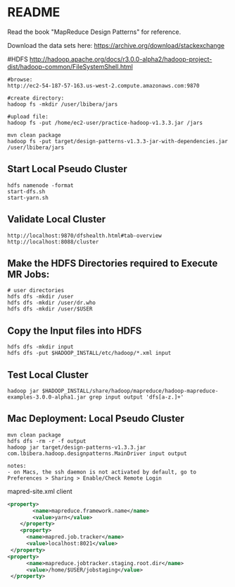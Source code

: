 # README

Read the book "MapReduce Design Patterns" for reference.

Download the data sets here: https://archive.org/download/stackexchange

#HDFS
http://hadoop.apache.org/docs/r3.0.0-alpha2/hadoop-project-dist/hadoop-common/FileSystemShell.html
```ssh
#browse:
http://ec2-54-187-57-163.us-west-2.compute.amazonaws.com:9870

#create directory:
hadoop fs -mkdir /user/lbibera/jars

#upload file:
hadoop fs -put /home/ec2-user/practice-hadoop-v1.3.3.jar /jars

mvn clean package
hadoop fs -put target/design-patterns-v1.3.3-jar-with-dependencies.jar /user/lbibera/jars

```

## Start Local Pseudo Cluster
```ssh
hdfs namenode -format
start-dfs.sh
start-yarn.sh
```

## Validate Local Cluster
```
http://localhost:9870/dfshealth.html#tab-overview
http://localhost:8088/cluster
```

## Make the HDFS Directories required to Execute MR Jobs:
```ssh
# user directories
hdfs dfs -mkdir /user
hdfs dfs -mkdir /user/dr.who
hdfs dfs -mkdir /user/$USER
```

## Copy the Input files into HDFS
```ssh
hdfs dfs -mkdir input
hdfs dfs -put $HADOOP_INSTALL/etc/hadoop/*.xml input
```

## Test Local Cluster
```ssh
hadoop jar $HADOOP_INSTALL/share/hadoop/mapreduce/hadoop-mapreduce-examples-3.0.0-alpha1.jar grep input output 'dfs[a-z.]+'
```

## Mac Deployment: Local Pseudo Cluster
```ssh
mvn clean package
hdfs dfs -rm -r -f output
hadoop jar target/design-patterns-v1.3.3.jar com.lbibera.hadoop.designpatterns.MainDriver input output

notes: 
- on Macs, the ssh daemon is not activated by default, go to Preferences > Sharing > Enable/Check Remote Login
```

mapred-site.xml client
```xml
<property>
        <name>mapreduce.framework.name</name>
        <value>yarn</value>
    </property>
    <property>
      <name>mapred.job.tracker</name>
      <value>localhost:8021</value>
 </property>
<property>
      <name>mapreduce.jobtracker.staging.root.dir</name>
      <value>/home/$USER/jobstaging</value>
 </property>
```